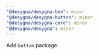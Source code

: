 ```yaml
---
"@desygna/desygna-box": minor
"@desygna/desygna-button": minor
"@desygna/desygna-core": minor
"@desygna/desygna": minor
---
```


Add `button` package
